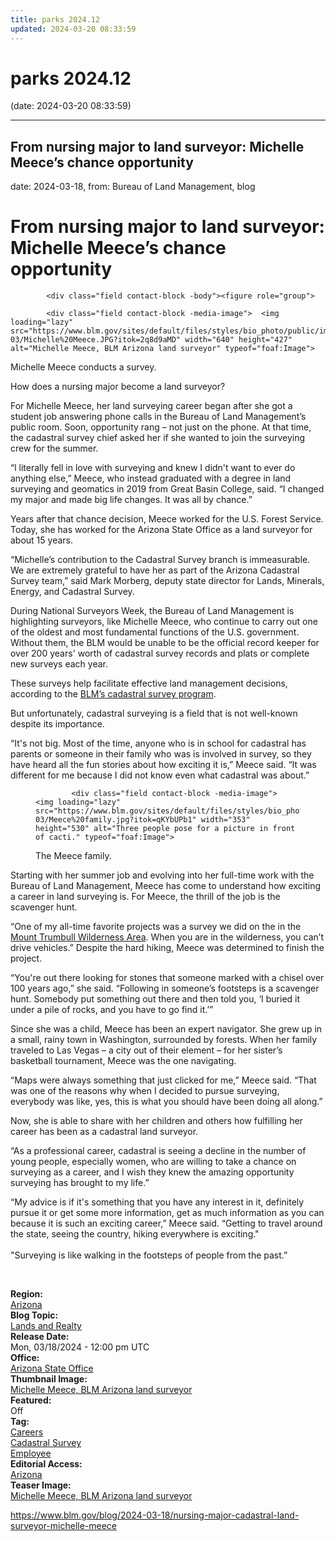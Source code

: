 ```yaml
---
title: parks 2024.12
updated: 2024-03-20 08:33:59
---
```


# parks 2024.12

(date: 2024-03-20 08:33:59)

---

## From nursing major to land surveyor: Michelle Meece’s chance opportunity

date: 2024-03-18, from: Bureau of Land Management, blog

<div class="field contact-block -title"><h1>From nursing major to land surveyor: Michelle Meece’s chance opportunity</h1></div>
      




  

            <div class="field contact-block -body"><figure role="group">
<div data-embed-button="embed_image" data-entity-embed-display="view_mode:media.wysiwyg_embed" data-entity-type="media" data-entity-uuid="c14db0ae-329d-4892-b5e5-e995fcef4396" data-langcode="en" data-entity-embed-display-settings="[]" class="embedded-entity"><div>
  
  




  

            <div class="field contact-block -media-image">  <img loading="lazy" src="https://www.blm.gov/sites/default/files/styles/bio_photo/public/images/2024-03/Michelle%20Meece.JPG?itok=2q8d9aMD" width="640" height="427" alt="Michelle Meece, BLM Arizona land surveyor" typeof="foaf:Image">


</div>
      
</div>
</div>

<figcaption>Michelle Meece conducts a survey.</figcaption>
</figure>


<p style="margin-bottom:11px">How does a nursing major become a land surveyor?</p>

<p>For Michelle Meece, her land surveying career began after she got a student job answering phone calls in the Bureau of Land Management’s public room. Soon, opportunity rang – not just on the phone. At that time, the cadastral survey chief asked her if she wanted to join the surveying crew for the summer.</p>

<p>“l literally fell in love with surveying and knew I didn't want to ever do anything else,” Meece, who instead graduated with a degree in land surveying and geomatics in 2019 from Great Basin College, said. “I changed my major and made big life changes. It was all by chance.”</p>

<p>Years after that chance decision, Meece worked for the U.S. Forest Service. Today, she has worked for the Arizona State Office as a land surveyor for about 15 years.</p>

<p>“Michelle’s contribution to the Cadastral Survey branch is immeasurable. We are extremely grateful to have her as part of the Arizona Cadastral Survey team,” said Mark Morberg, deputy state director for Lands, Minerals, Energy, and Cadastral Survey.</p>

<p>During National Surveyors Week, the Bureau of Land Management is highlighting surveyors, like Michelle Meece, who continue to carry out one of the oldest and most fundamental functions of the U.S. government. Without them, the BLM would be unable to be the official record keeper for over 200 years' worth of cadastral survey records and plats or complete new surveys each year.</p>

<p>These surveys help facilitate effective land management decisions, according to the <a href="https://www.blm.gov/programs/lands-and-realty/cadastral-survey">BLM’s cadastral survey program</a>.</p>

<p>But unfortunately, cadastral surveying is a field that is not well-known despite its importance.</p>

<p>“It's not big. Most of the time, anyone who is in school for cadastral has parents or someone in their family who was is involved in survey, so they have heard all the fun stories about how exciting it is,” Meece said. “It was different for me because I did not know even what cadastral was about.”</p>

<figure role="group">
<div data-embed-button="embed_image" data-entity-embed-display="view_mode:media.wysiwyg_embed" data-entity-type="media" data-entity-uuid="59e6a21c-3930-49eb-8239-c2c590d80f48" data-langcode="en" data-entity-embed-display-settings="[]" class="embedded-entity"><div>
  
  




  

            <div class="field contact-block -media-image">  <img loading="lazy" src="https://www.blm.gov/sites/default/files/styles/bio_photo/public/images/2024-03/Meece%20family.jpg?itok=qKYbUPb1" width="353" height="530" alt="Three people pose for a picture in front of cacti." typeof="foaf:Image">


</div>
      
</div>
</div>

<figcaption>The Meece family.</figcaption>
</figure>


<p style="margin-bottom:11px">Starting with her summer job and evolving into her full-time work with the Bureau of Land Management, Meece has come to understand how exciting a career in land surveying is. For Meece, the thrill of the job is the scavenger hunt.</p>

<p>“One of my all-time favorite projects was a survey we did on the in the <a href="https://www.blm.gov/visit/mount-trumbull-wilderness" target="_blank">Mount Trumbull Wilderness Area</a>. When you are in the wilderness, you can’t drive vehicles.” Despite the hard hiking, Meece was determined to finish the project.</p>

<p>“You're out there looking for stones that someone marked with a chisel over 100 years ago,” she said. “Following in someone’s footsteps is a scavenger hunt. Somebody put something out there and then told you, ‘I buried it under a pile of rocks, and you have to go find it.’”</p>

<p>Since she was a child, Meece has been an expert navigator. She grew up in a small, rainy town in Washington, surrounded by forests. When her family traveled to Las Vegas – a city out of their element – for her sister’s basketball tournament, Meece was the one navigating.</p>

<p>“Maps were always something that just clicked for me,” Meece said. “That was one of the reasons why when I decided to pursue surveying, everybody was like, yes, this is what you should have been doing all along.”</p>

<p>Now, she is able to share with her children and others how fulfilling her career has been as a cadastral land surveyor.</p>

<p>“As a professional career, cadastral is seeing a decline in the number of young people, especially women, who are willing to take a chance on surveying as a career, and I wish they knew the amazing opportunity surveying has brought to my life.”</p>

<p>“My advice is if it's something that you have any interest in it, definitely pursue it or get some more information, get as much information as you can because it is such an exciting career,” Meece said. “Getting to travel around the state, seeing the country, hiking everywhere is exciting."<br>
<br>
"Surveying is like walking in the footsteps of people from the past.”</p>

<p> </p>
</div>
      




  

  <div class="field contact-block -region">
    <div><strong>Region:</strong> </div>
          <div>
              <div><a href="https://www.blm.gov/region/arizona" hreflang="en">Arizona</a></div>
              </div>
      </div>





  

<div class="blog-topics">
    <div class="field contact-block -blog-topic">
      <div><strong>Blog Topic:</strong> </div>
                    <div class="blog-topic"><a href="https://www.blm.gov/blog-topic/lands-and-realty" hreflang="en">Lands and Realty</a></div>
                </div>
  </div>





  

  <div class="field contact-block -release-date">
    <div><strong>Release Date:</strong> </div>
              <div><time datetime="2024-03-18T12:00:00Z">Mon, 03/18/2024 - 12:00 pm UTC</time>
</div>
          </div>





  

  <div class="field contact-block -office">
    <div><strong>Office:</strong> </div>
              <div><a href="https://www.blm.gov/office/arizona-state-office" hreflang="en">Arizona State Office</a></div>
          </div>





  

  <div class="field contact-block -thumbnail-image">
    <div><strong>Thumbnail Image:</strong> </div>
              <div><a href="https://www.blm.gov/media/47146/edit" hreflang="en">Michelle Meece, BLM Arizona land surveyor</a></div>
          </div>





  

  <div class="field contact-block -featured">
    <div><strong>Featured:</strong> </div>
              <div>Off</div>
          </div>





  

<div class="blog-tags">
    <div class="field contact-block -tag">
      <div><strong>Tag:</strong> </div>
              <div>
                    <div><a href="https://www.blm.gov/tag/careers" hreflang="en">Careers</a></div>
              <div><a href="https://www.blm.gov/tag/cadastral-survey" hreflang="en">Cadastral Survey</a></div>
              <div><a href="https://www.blm.gov/tag/employee" hreflang="en">Employee</a></div>
                    </div>
          </div>
  </div>





  

  <div class="field contact-block -editorial-access">
    <div><strong>Editorial Access:</strong> </div>
          <div>
              <div><a href="https://www.blm.gov/editorial-access/arizona" hreflang="en">Arizona</a></div>
              </div>
      </div>





  

  <div class="field contact-block -teaser-image">
    <div><strong>Teaser Image:</strong> </div>
              <div><a href="https://www.blm.gov/media/47146/edit" hreflang="en">Michelle Meece, BLM Arizona land surveyor</a></div>
          </div> 

<https://www.blm.gov/blog/2024-03-18/nursing-major-cadastral-land-surveyor-michelle-meece>

